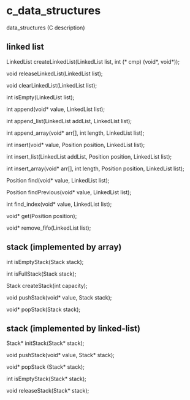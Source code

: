 # c_data_structures
data_structures (C description)

## linked list 
LinkedList createLinkedList(LinkedList list, int (* cmp) (void*, void*));

void releaseLinkedList(LinkedList list);

void clearLinkedList(LinkedList list);

int isEmpty(LinkedList list);

int append(void* value, LinkedList list);

int append_list(LinkedList addList, LinkedList list);

int append_array(void* arr[], int length, LinkedList list);

int insert(void* value, Position position, LinkedList list);

int insert_list(LinkedList addList, Position position, LinkedList list);

int insert_array(void* arr[], int length, Position position, LinkedList list);

Position find(void* value, LinkedList list);

Position findPrevious(void* value, LinkedList list);

int find_index(void* value, LinkedList list);

void* get(Position position);

void* remove_fifo(LinkedList list);

## stack (implemented by array)

int isEmptyStack(Stack stack);

int isFullStack(Stack stack);

Stack createStack(int capacity);

void pushStack(void* value, Stack stack);

void* popStack(Stack stack);

## stack (implemented by linked-list)

Stack* initStack(Stack* stack);

void pushStack(void* value, Stack* stack);

void* popStack (Stack* stack);

int  isEmptyStack(Stack* stack);

void releaseStack(Stack* stack);

